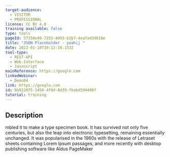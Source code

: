 ```yaml
---
target-audience:
  - VISITOR
  - PROFESSIONAL
license: CC BY 4.0
training available: false
type: tools
pageId: 57350e49-7355-4093-b2b7-4ea7a434618e
title: "JSON Placeholder - yeahij "
date: 2022-01-10T10:12:18.153Z
tool-type:
  - REST-API
  - Web-Interface
  - Javascript
mainReference: https://google.com
linkedWebinar:
  - Demo04
link: https://google.com
id: 6b922075-1450-4f8d-8d39-fbabd594400f
tutorial: training
---
```

## Description

mbled it to make a type specimen book. It has survived not only five centuries, but also the leap into electronic typesetting, remaining essentially unchanged. It was popularised in the 1960s with the release of Letraset sheets containing Lorem Ipsum passages, and more recently with desktop publishing software like Aldus PageMaker

